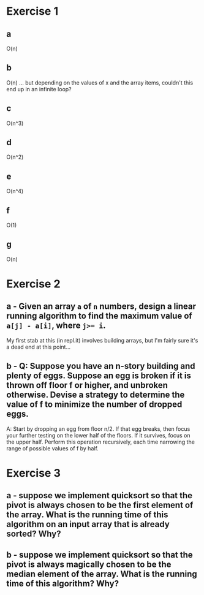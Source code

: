 # Exercise 1

## a

O(n)

## b

O(n) ... but depending on the values of x and the array items, couldn't this end up in an infinite loop?

## c

O(n^3)

## d

O(n^2)

## e

O(n^4)

## f

O(1)

## g

O(n)


# Exercise 2

## a - Given an array `a` of `n` numbers, design a linear running algorithm to find the maximum value of `a[j] - a[i]`, where `j>= i`.

My first stab at this (in repl.it) involves building arrays, but I'm fairly sure it's a dead end at this point...

## b - Q: Suppose you have an n-story building and plenty of eggs. Suppose an egg is broken if it is thrown off floor f or higher, and unbroken otherwise. Devise a strategy to determine the value of f to minimize the number of dropped eggs.

A: Start by dropping an egg from floor n/2. If that egg breaks, then focus your further testing on the lower half of the floors. If it survives, focus on the upper half. Perform this operation recursively, each time narrowing the range of possible values of f by half.


# Exercise 3

## a - suppose we implement quicksort so that the pivot is always chosen to be the first element of the array. What is the running time of this algorithm on an input array that is already sorted? Why?

## b - suppose we implement quicksort so that the pivot is always magically chosen to be the median element of the array. What is the running time of this algorithm? Why?